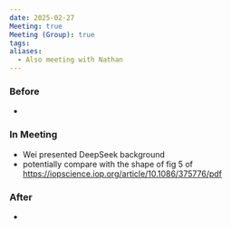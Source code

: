 ```yaml
---
date: 2025-02-27
Meeting: true
Meeting (Group): true
tags: 
aliases:
  - Also meeting with Nathan
---
```


### Before
- 

### In Meeting
- Wei presented DeepSeek background
- potentially compare with the shape of fig 5 of  https://iopscience.iop.org/article/10.1086/375776/pdf

### After
- 